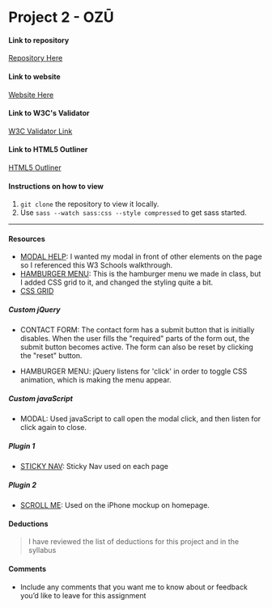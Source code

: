 # Project 2 - OZŪ

#### Link to repository
[Repository Here](https://github.com/hhannakayee/project-2_preston-hanna.git)

#### Link to website
[Website Here](http://hannapreston.design/MMC6278/project-2_final)
<!-- Edit this for Project 2 - Part 3 -->

#### Link to W3C's Validator
[W3C Validator Link](https://validator.w3.org/)

#### Link to HTML5 Outliner
[HTML5 Outliner](https://gsnedders.html5.org/outliner/)

#### Instructions on how to view
1. `git clone` the repository to view it locally.
2. Use `sass --watch sass:css --style compressed` to get sass started.

---

#### Resources
- [MODAL HELP](https://www.w3schools.com/howto/howto_css_modals.asp): I wanted my modal in front of other elements on the page so I referenced this W3 Schools walkthrough.
- [HAMBURGER MENU](https://codepen.io/createlyn/pen/xJYmZx): This is the hamburger menu we made in class, but I added CSS grid to it, and changed the styling quite a bit.
- [CSS GRID](https://developer.mozilla.org/en-US/docs/Tools/Page_Inspector/How_to/Examine_grid_layouts)

##### Custom jQuery
- CONTACT FORM: The contact form has a submit button that is initially disables. When the user fills the "required" parts of the form out, the submit button becomes active. The form can also be reset by clicking the "reset" button.

- HAMBURGER MENU: jQuery listens for 'click' in order to toggle CSS animation, which is making the menu appear.

##### Custom javaScript
- MODAL: Used javaScript to call open the modal click, and then listen for click again to close.

##### Plugin 1
- [STICKY NAV](https://www.jqueryscript.net/demo/jQuery-Plugin-For-Responsive-Sticky-Site-Header-Stickable/): Sticky Nav used on each page

##### Plugin 2
- [SCROLL ME](http://scrollme.nckprsn.com/): Used on the iPhone mockup on homepage.

#### Deductions
> I have reviewed the list of deductions for this
project and in the syllabus

#### Comments
- Include any comments that you want me to know about or feedback you’d like to leave for this assignment
